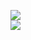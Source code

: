[![](https://img.shields.io/badge/Made%20With-Github%20Spray-lightgrey.svg?style=for-the-badge&logo=github)](https://github.com/Annihil/github-spray#14575)  
[![](https://i.imgur.com/2DrTn0Z.gif)](https://github.com/Annihil/github-spray)